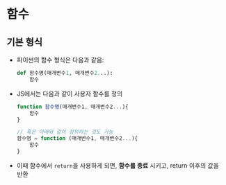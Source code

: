 # 함수

## 기본 형식

- 파이썬의 함수 형식은 다음과 같음:

  ```python
  def 함수명(매개변수1, 매개변수2...):
      함수
  ```

- JS에서는 다음과 같이 사용자 함수를 정의

  ``` javascript
  function 함수명(매개변수1, 매개변수2...){
      함수
  }
  
  // 혹은 아래와 같이 정의하는 것도 가능
  함수명 = function (매개변수1, 매개변수2...){
      함수
  }
  ```

- 이때 함수에서 `return`을 사용하게 되면, **함수를 종료** 시키고, return 이후의 값을 반환